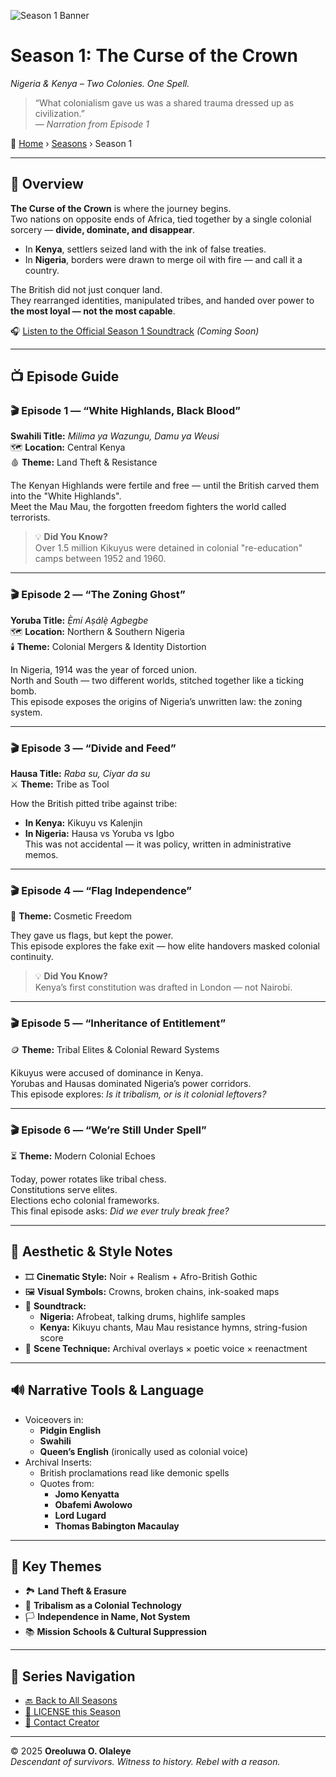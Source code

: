 <!--#include virtual="/partials/header.html" -->

![Season 1 Banner](/assets/season1-banner.jpg)

# **Season 1: The Curse of the Crown**
*Nigeria & Kenya – Two Colonies. One Spell.*

> “What colonialism gave us was a shared trauma dressed up as civilization.”  
> — *Narration from Episode 1*

🔗 [Home](/index.md) › [Seasons](/index.md#season-index) › Season 1

---

## 🧠 Overview

**The Curse of the Crown** is where the journey begins.  
Two nations on opposite ends of Africa, tied together by a single colonial sorcery — **divide, dominate, and disappear**.

- In **Kenya**, settlers seized land with the ink of false treaties.
- In **Nigeria**, borders were drawn to merge oil with fire — and call it a country.

The British did not just conquer land.  
They rearranged identities, manipulated tribes, and handed over power to **the most loyal — not the most capable**.

🎧 [Listen to the Official Season 1 Soundtrack](#) *(Coming Soon)*

---

## 📺 Episode Guide

### 🎬 Episode 1 — “White Highlands, Black Blood”  
**Swahili Title:** *Milima ya Wazungu, Damu ya Weusi*  
🗺️ **Location:** Central Kenya  
🩸 **Theme:** Land Theft & Resistance  

The Kenyan Highlands were fertile and free — until the British carved them into the "White Highlands".  
Meet the Mau Mau, the forgotten freedom fighters the world called terrorists.

> 💡 **Did You Know?**  
> Over 1.5 million Kikuyus were detained in colonial "re-education" camps between 1952 and 1960.

---

### 🎬 Episode 2 — “The Zoning Ghost”  
**Yoruba Title:** *Ẹ̀mí Aṣálẹ̀ Agbegbe*  
🗺️ **Location:** Northern & Southern Nigeria  
🕯️ **Theme:** Colonial Mergers & Identity Distortion  

In Nigeria, 1914 was the year of forced union.  
North and South — two different worlds, stitched together like a ticking bomb.  
This episode exposes the origins of Nigeria’s unwritten law: the zoning system.

---

### 🎬 Episode 3 — “Divide and Feed”  
**Hausa Title:** *Raba su, Ciyar da su*  
⚔️ **Theme:** Tribe as Tool  

How the British pitted tribe against tribe:
- **In Kenya:** Kikuyu vs Kalenjin  
- **In Nigeria:** Hausa vs Yoruba vs Igbo  
This was not accidental — it was policy, written in administrative memos.

---

### 🎬 Episode 4 — “Flag Independence”  
🧢 **Theme:** Cosmetic Freedom  

They gave us flags, but kept the power.  
This episode explores the fake exit — how elite handovers masked colonial continuity.

> 💡 **Did You Know?**  
> Kenya’s first constitution was drafted in London — not Nairobi.

---

### 🎬 Episode 5 — “Inheritance of Entitlement”  
🪙 **Theme:** Tribal Elites & Colonial Reward Systems  

Kikuyus were accused of dominance in Kenya.  
Yorubas and Hausas dominated Nigeria’s power corridors.  
This episode explores: _Is it tribalism, or is it colonial leftovers?_

---

### 🎬 Episode 6 — “We’re Still Under Spell”  
⏳ **Theme:** Modern Colonial Echoes  

Today, power rotates like tribal chess.  
Constitutions serve elites.  
Elections echo colonial frameworks.  
This final episode asks: _Did we ever truly break free?_

---

## 🎨 Aesthetic & Style Notes

- 🎞️ **Cinematic Style:** Noir + Realism + Afro-British Gothic  
- 🖼️ **Visual Symbols:** Crowns, broken chains, ink-soaked maps  
- 🎵 **Soundtrack:**  
  - **Nigeria:** Afrobeat, talking drums, highlife samples  
  - **Kenya:** Kikuyu chants, Mau Mau resistance hymns, string-fusion score  
- 🎥 **Scene Technique:** Archival overlays × poetic voice × reenactment

---

## 🔊 Narrative Tools & Language

- Voiceovers in:
  - **Pidgin English**
  - **Swahili**
  - **Queen’s English** (ironically used as colonial voice)
- Archival Inserts:
  - British proclamations read like demonic spells
  - Quotes from:
    - **Jomo Kenyatta**
    - **Obafemi Awolowo**
    - **Lord Lugard**
    - **Thomas Babington Macaulay**

---

## 📌 Key Themes

- 🏞️ **Land Theft & Erasure**  
- 🧬 **Tribalism as a Colonial Technology**  
- 🏳️ **Independence in Name, Not System**  
- 📚 **Mission Schools & Cultural Suppression**

---

## 🧭 Series Navigation

- [🔙 Back to All Seasons](/index.md)
- [📜 LICENSE this Season](/LICENSE.md)
- [📩 Contact Creator](mailto:oreoluwaolaleye96@gmail.com)

---

© 2025 **Oreoluwa O. Olaleye**  
_Descendant of survivors. Witness to history. Rebel with a reason._

<!--#include virtual="/partials/footer.html" -->
